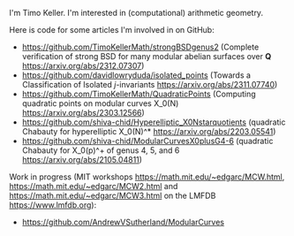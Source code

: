 I'm Timo Keller. I'm interested in (computational) arithmetic geometry.

Here is code for some articles I'm involved in on GitHub:
* https://github.com/TimoKellerMath/strongBSDgenus2 (Complete verification of strong BSD for many modular abelian surfaces over __Q__ https://arxiv.org/abs/2312.07307)
* https://github.com/davidlowryduda/isolated_points (Towards a Classification of Isolated _j_-invariants https://arxiv.org/abs/2311.07740)
* https://github.com/TimoKellerMath/QuadraticPoints (Computing quadratic points on modular curves X_0(N) https://arxiv.org/abs/2303.12566)
* https://github.com/shiva-chid/Hyperelliptic_X0Nstarquotients (quadratic Chabauty for hyperelliptic X_0(N)^* https://arxiv.org/abs/2203.05541)
* https://github.com/shiva-chid/ModularCurvesX0plusG4-6 (quadratic Chabauty for X_0(p)^+ of genus 4, 5, and 6 https://arxiv.org/abs/2105.04811)

Work in progress (MIT workshops https://math.mit.edu/~edgarc/MCW.html, https://math.mit.edu/~edgarc/MCW2.html and https://math.mit.edu/~edgarc/MCW3.html on the LMFDB https://www.lmfdb.org):
* https://github.com/AndrewVSutherland/ModularCurves
